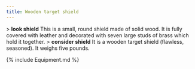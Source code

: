 ```yaml
---
title: Wooden target shield
---
```


\> **look shield**
This is a small, round shield made of solid wood. It is fully covered
with
leather and decorated with seven large studs of brass which hold it
together.
\> **consider shield**
It is a wooden target shield (flawless, seasoned).
It weighs five pounds.

{% include Equipment.md %}